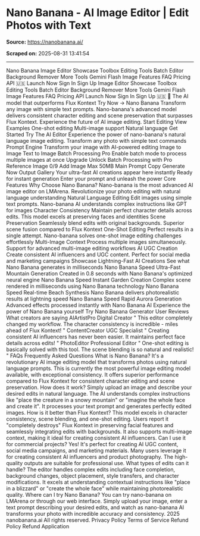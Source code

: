 # Nano Banana - AI Image Editor | Edit Photos with Text

**Source:** https://nanobanana.ai/

**Scraped on:** 2025-08-31 13:41:54

---

Nano Banana
Image Editor
Showcase
Toolbox
Editing Tools
Batch Editor
Background Remover
More Tools
Gemini Flash Image
Features
FAQ
Pricing
API
🇺🇸
Launch Now
Sign In
Sign Up
Image Editor
Showcase
Toolbox
Editing Tools
Batch Editor
Background Remover
More Tools
Gemini Flash Image
Features
FAQ
Pricing
API
Launch Now
Sign In
Sign Up
🇺🇸
🍌 The AI model that outperforms Flux Kontext
Try Now
→
Nano Banana
Transform any image with simple text prompts. Nano-banana's advanced model delivers consistent character editing and scene preservation that surpasses Flux Kontext. Experience the future of AI image editing.
Start Editing
View Examples
One-shot editing
Multi-image support
Natural language
Get Started
Try The AI Editor
Experience the power of nano-banana's natural language image editing. Transform any photo with simple text commands
Prompt Engine
Transform your image with AI-powered editing
Image to Image
Text to Image
Batch Processing
Pro
Enable batch mode to process multiple images at once
Upgrade
Unlock Batch Processing with Pro
Reference Image
0/9
Add Image
Max 50MB
Main Prompt
Copy
Generate Now
Output Gallery
Your ultra-fast AI creations appear here instantly
Ready for instant generation
Enter your prompt and unleash the power
Core Features
Why Choose Nano Banana?
Nano-banana is the most advanced AI image editor on LMArena. Revolutionize your photo editing with natural language understanding
Natural Language Editing
Edit images using simple text prompts. Nano-banana AI understands complex instructions like GPT for images
Character Consistency
Maintain perfect character details across edits. This model excels at preserving faces and identities
Scene Preservation
Seamlessly blend edits with original backgrounds. Superior scene fusion compared to Flux Kontext
One-Shot Editing
Perfect results in a single attempt. Nano-banana solves one-shot image editing challenges effortlessly
Multi-Image Context
Process multiple images simultaneously. Support for advanced multi-image editing workflows
AI UGC Creation
Create consistent AI influencers and UGC content. Perfect for social media and marketing campaigns
Showcase
Lightning-Fast AI Creations
See what Nano Banana generates in milliseconds
Nano Banana Speed
Ultra-Fast Mountain Generation
Created in 0.8 seconds with Nano Banana's optimized neural engine
Nano Banana Speed
Instant Garden Creation
Complex scene rendered in milliseconds using Nano Banana technology
Nano Banana Speed
Real-time Beach Synthesis
Nano Banana delivers photorealistic results at lightning speed
Nano Banana Speed
Rapid Aurora Generation
Advanced effects processed instantly with Nano Banana AI
Experience the power of Nano Banana yourself
Try Nano Banana Generator
User Reviews
What creators are saying
AIArtistPro
Digital Creator
"
This editor completely changed my workflow. The character consistency is incredible - miles ahead of Flux Kontext!
"
ContentCreator
UGC Specialist
"
Creating consistent AI influencers has never been easier. It maintains perfect face details across edits!
"
PhotoEditor
Professional Editor
"
One-shot editing is basically solved with this tool. The scene blending is so natural and realistic!
"
FAQs
Frequently Asked Questions
What is Nano Banana?
It's a revolutionary AI image editing model that transforms photos using natural language prompts. This is currently the most powerful image editing model available, with exceptional consistency. It offers superior performance compared to Flux Kontext for consistent character editing and scene preservation.
How does it work?
Simply upload an image and describe your desired edits in natural language. The AI understands complex instructions like "place the creature in a snowy mountain" or "imagine the whole face and create it". It processes your text prompt and generates perfectly edited images.
How is it better than Flux Kontext?
This model excels in character consistency, scene blending, and one-shot editing. Users report it "completely destroys" Flux Kontext in preserving facial features and seamlessly integrating edits with backgrounds. It also supports multi-image context, making it ideal for creating consistent AI influencers.
Can I use it for commercial projects?
Yes! It's perfect for creating AI UGC content, social media campaigns, and marketing materials. Many users leverage it for creating consistent AI influencers and product photography. The high-quality outputs are suitable for professional use.
What types of edits can it handle?
The editor handles complex edits including face completion, background changes, object placement, style transfers, and character modifications. It excels at understanding contextual instructions like "place in a blizzard" or "create the whole face" while maintaining photorealistic quality.
Where can I try Nano Banana?
You can try nano-banana on LMArena or through our web interface. Simply upload your image, enter a text prompt describing your desired edits, and watch as nano-banana AI transforms your photo with incredible accuracy and consistency.
2025 nanobanana.ai All rights reserved.
Privacy Policy
Terms of Service
Refund Policy
Refund Application